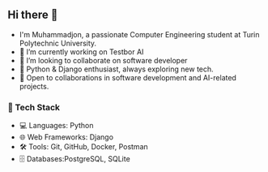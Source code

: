 ## Hi there 👋
-  I'm Muhammadjon, a passionate Computer Engineering student at Turin Polytechnic University.
- 🔭 I’m currently working on Testbor AI
- 👯 I’m looking to collaborate on software developer
- 🐍 Python & Django enthusiast, always exploring new tech.
- 🤝 Open to collaborations in software development and AI-related projects.
### 🚀 Tech Stack
- 💻 Languages: Python
- 🌐 Web Frameworks: Django
- 🛠️ Tools: Git, GitHub, Docker, Postman
- 🗄️ Databases:PostgreSQL, SQLite
<!--
**rahimjonovali/rahimjonovali** is a ✨ _special_ ✨ repository because its `README.md` (this file) appears on your GitHub profile.

Here are some ideas to get you started:

- 🔭 I’m currently working on ...
- 🌱 I’m currently learning ...
- 👯 I’m looking to collaborate on ...  
- 🤔 I’m looking for help with ...
- 💬 Ask me about ...
- 📫 How to reach me: ...
- 😄 Pronouns: ...
- ⚡ Fun fact: ...
-->
